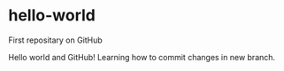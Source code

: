 # hello-world
First repositary on GitHub

Hello world and GitHub! Learning how to commit changes in new branch.
